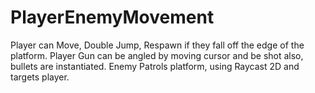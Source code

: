 # PlayerEnemyMovement
Player can Move, Double Jump, Respawn if they fall off the edge of the platform.
Player Gun can be angled by moving cursor and be shot also, bullets are instantiated.
Enemy Patrols platform, using Raycast 2D and targets player.
